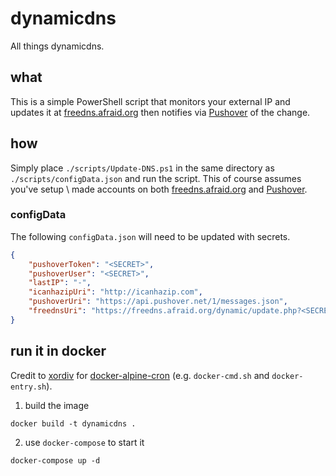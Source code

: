# dynamicdns

All things dynamicdns.

## what

This is a simple PowerShell script that monitors your external IP and updates it at [freedns.afraid.org](https://freedns.afraid.org/) then notifies via [Pushover](https://pushover.net/) of the change.

## how

Simply place `./scripts/Update-DNS.ps1` in the same directory as `./scripts/configData.json` and run the script. This of course assumes you've setup \ made accounts on both [freedns.afraid.org](https://freedns.afraid.org/) and [Pushover](https://pushover.net/).

### configData

The following `configData.json` will need to be updated with secrets.

```json
{
    "pushoverToken": "<SECRET>",
    "pushoverUser": "<SECRET>",
    "lastIP": "-",
    "icanhazipUri": "http://icanhazip.com",
    "pushoverUri": "https://api.pushover.net/1/messages.json",
    "freednsUri": "https://freedns.afraid.org/dynamic/update.php?<SECRET>"
}
```

## run it in docker

Credit to [xordiv](https://github.com/xordiv) for [docker-alpine-cron](https://github.com/xordiv/docker-alpine-cron) (e.g. `docker-cmd.sh` and `docker-entry.sh`).

1. build the image

`docker build -t dynamicdns .`

2. use `docker-compose` to start it

`docker-compose up -d`

